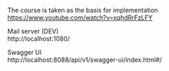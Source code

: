The course is taken as the basis for implementation  
https://www.youtube.com/watch?v=xqhdRrFzLFY  
  
Mail server (DEV)  
http://localhost:1080/

Swagger UI  
http://localhost:8088/api/v1/swagger-ui/index.html#/
